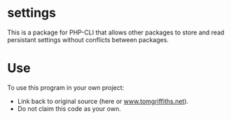 # settings
This is a package for PHP-CLI that allows other packages to store and read persistant settings without conflicts between packages.

# Use
To use this program in your own project:
* Link back to original source (here or www.tomgriffiths.net).
* Do not claim this code as your own.
